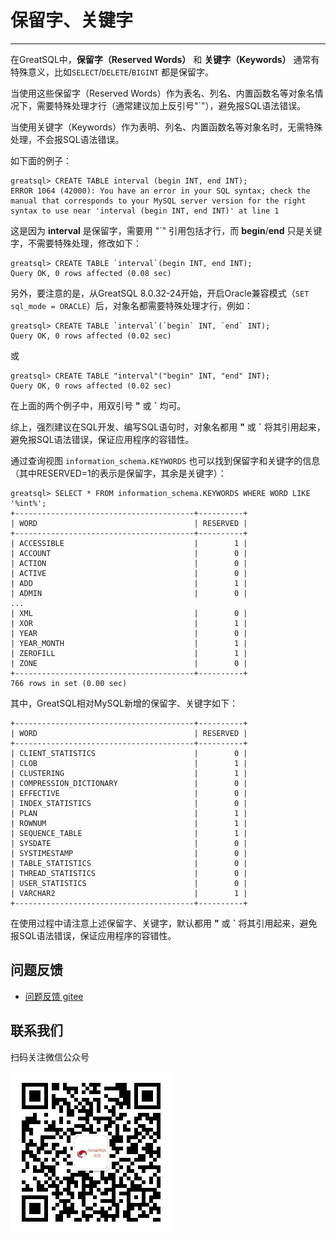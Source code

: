 # 保留字、关键字
---


在GreatSQL中，**保留字（Reserved Words）** 和 **关键字（Keywords）** 通常有特殊意义，比如`SELECT`/`DELETE`/`BIGINT` 都是保留字。

当使用这些保留字（Reserved Words）作为表名、列名、内置函数名等对象名情况下，需要特殊处理才行（通常建议加上反引号"`"），避免报SQL语法错误。

当使用关键字（Keywords）作为表明、列名、内置函数名等对象名时，无需特殊处理，不会报SQL语法错误。

如下面的例子：
```
greatsql> CREATE TABLE interval (begin INT, end INT);
ERROR 1064 (42000): You have an error in your SQL syntax; check the manual that corresponds to your MySQL server version for the right syntax to use near 'interval (begin INT, end INT)' at line 1
```

这是因为 **interval** 是保留字，需要用 "`" 引用包括才行，而 **begin**/**end** 只是关键字，不需要特殊处理，修改如下：
```
greatsql> CREATE TABLE `interval`(begin INT, end INT);
Query OK, 0 rows affected (0.08 sec)
```

另外，要注意的是，从GreatSQL 8.0.32-24开始，开启Oracle兼容模式（`SET sql_mode = ORACLE`）后，对象名都需要特殊处理才行，例如：
```
greatsql> CREATE TABLE `interval`(`begin` INT, `end` INT);
Query OK, 0 rows affected (0.02 sec)
```
或
```
greatsql> CREATE TABLE "interval"("begin" INT, "end" INT);
Query OK, 0 rows affected (0.02 sec)
```
在上面的两个例子中，用双引号 **"** 或 **`** 均可。

综上，强烈建议在SQL开发、编写SQL语句时，对象名都用 **"** 或 **`** 将其引用起来，避免报SQL语法错误，保证应用程序的容错性。

通过查询视图 `information_schema.KEYWORDS` 也可以找到保留字和关键字的信息（其中RESERVED=1的表示是保留字，其余是关键字）：
```
greatsql> SELECT * FROM information_schema.KEYWORDS WHERE WORD LIKE '%int%';
+----------------------------------------+----------+
| WORD                                   | RESERVED |
+----------------------------------------+----------+
| ACCESSIBLE                             |        1 |
| ACCOUNT                                |        0 |
| ACTION                                 |        0 |
| ACTIVE                                 |        0 |
| ADD                                    |        1 |
| ADMIN                                  |        0 |
...
| XML                                    |        0 |
| XOR                                    |        1 |
| YEAR                                   |        0 |
| YEAR_MONTH                             |        1 |
| ZEROFILL                               |        1 |
| ZONE                                   |        0 |
+----------------------------------------+----------+
766 rows in set (0.00 sec)
```

其中，GreatSQL相对MySQL新增的保留字、关键字如下：
```
+----------------------------------------+----------+
| WORD                                   | RESERVED |
+----------------------------------------+----------+
| CLIENT_STATISTICS                      |        0 |
| CLOB                                   |        1 |
| CLUSTERING                             |        1 |
| COMPRESSION_DICTIONARY                 |        0 |
| EFFECTIVE                              |        0 |
| INDEX_STATISTICS                       |        0 |
| PLAN                                   |        1 |
| ROWNUM                                 |        1 |
| SEQUENCE_TABLE                         |        1 |
| SYSDATE                                |        0 |
| SYSTIMESTAMP                           |        0 |
| TABLE_STATISTICS                       |        0 |
| THREAD_STATISTICS                      |        0 |
| USER_STATISTICS                        |        0 |
| VARCHAR2                               |        1 |
+----------------------------------------+----------+
```
在使用过程中请注意上述保留字、关键字，默认都用 **"** 或 **`** 将其引用起来，避免报SQL语法错误，保证应用程序的容错性。


**问题反馈**
---
- [问题反馈 gitee](https://gitee.com/GreatSQL/GreatSQL-Manual/issues)


**联系我们**
---

扫码关注微信公众号

![greatsql-wx](/greatsql-wx.jpg)
